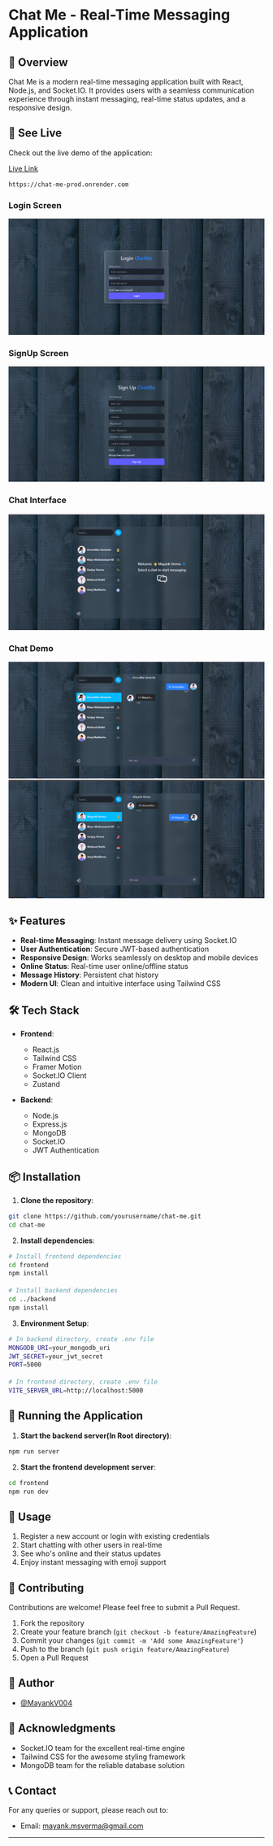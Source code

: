# Chat Me - Real-Time Messaging Application


## 🚀 Overview

Chat Me is a modern real-time messaging application built with React, Node.js, and Socket.IO. It provides users with a seamless communication experience through instant messaging, real-time status updates, and a responsive design.

## 👀 See Live

Check out the live demo of the application:

[Live Link](https://chat-me-prod.onrender.com)
```bash
https://chat-me-prod.onrender.com
```


### Login Screen
![Login Screen](screenshots/login.png)
### SignUp Screen
![SignUp Screen](screenshots/signup.png)

### Chat Interface
![Chat Interface](screenshots/chat.png)

### Chat Demo
![Chat Interface](screenshots/chat1.png) ![Chat Interface](screenshots/chat2.png)


## ✨ Features

- **Real-time Messaging**: Instant message delivery using Socket.IO
- **User Authentication**: Secure JWT-based authentication
- **Responsive Design**: Works seamlessly on desktop and mobile devices
- **Online Status**: Real-time user online/offline status
- **Message History**: Persistent chat history
- **Modern UI**: Clean and intuitive interface using Tailwind CSS


## 🛠️ Tech Stack

- **Frontend**:
  - React.js
  - Tailwind CSS
  - Framer Motion
  - Socket.IO Client
  - Zustand

- **Backend**:
  - Node.js
  - Express.js
  - MongoDB
  - Socket.IO
  - JWT Authentication

## 📦 Installation

1. **Clone the repository**:
```bash
git clone https://github.com/yourusername/chat-me.git
cd chat-me
```

2. **Install dependencies**:
```bash
# Install frontend dependencies
cd frontend
npm install

# Install backend dependencies
cd ../backend
npm install
```

3. **Environment Setup**:
```bash
# In backend directory, create .env file
MONGODB_URI=your_mongodb_uri
JWT_SECRET=your_jwt_secret
PORT=5000

# In frontend directory, create .env file
VITE_SERVER_URL=http://localhost:5000
```

## 🚀 Running the Application

1. **Start the backend server(In Root directory)**:
```bash
npm run server
```

2. **Start the frontend development server**:
```bash
cd frontend
npm run dev
```

## 📱 Usage

1. Register a new account or login with existing credentials
2. Start chatting with other users in real-time
3. See who's online and their status updates
4. Enjoy instant messaging with emoji support

## 🤝 Contributing

Contributions are welcome! Please feel free to submit a Pull Request.

1. Fork the repository
2. Create your feature branch (`git checkout -b feature/AmazingFeature`)
3. Commit your changes (`git commit -m 'Add some AmazingFeature'`)
4. Push to the branch (`git push origin feature/AmazingFeature`)
5. Open a Pull Request

## 👥 Author

- [@MayankV004](https://github.com/MayankV004)

## 🙏 Acknowledgments

- Socket.IO team for the excellent real-time engine
- Tailwind CSS for the awesome styling framework
- MongoDB team for the reliable database solution

## 📞 Contact

For any queries or support, please reach out to:
- Email: mayank.msverma@gmail.com


---